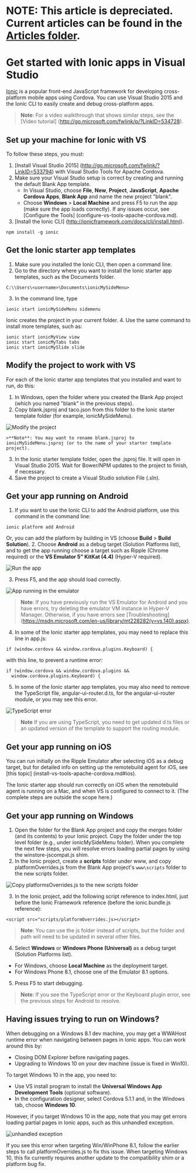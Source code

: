 
<properties pageTitle="Getting started with Ionic apps in Visual Studio"
  description="This is an article on ionic tutorial"
  services=""
  documentationCenter=""
  authors="mikejo5000" />


# **NOTE:** This article is depreciated. Current articles can be found in the [Articles folder](/articles/).

# Get started with Ionic apps in Visual Studio
[Ionic](http://www.ionicframework.com) is a popular front-end JavaScript framework for developing cross-platform mobile apps using Cordova. You can use Visual Studio 2015 and the Ionic CLI to easily create and debug cross-platform apps.

>**Note**: For a video walkthrough that shows similar steps, see the [Video tutorial] (http://go.microsoft.com/fwlink/p/?LinkID=534728).

## Set up your machine for Ionic with VS <a name="getStarted"></a>

To follow these steps, you must:

1. [Install Visual Studio 2015] (http://go.microsoft.com/fwlink/?LinkID=533794) with Visual Studio Tools for Apache Cordova.
2. Make sure your Visual Studio setup is correct by creating and running the default Blank App template.
    * In Visual Studio, choose **File**, **New**, **Project**, **JavaScript**, **Apache Cordova Apps**, **Blank App** and name the new project "blank".
    * Choose **Windows** > **Local Machine** and press F5 to run the app (make sure the app loads correctly). If any issues occur, see [Configure the Tools] (configure-vs-tools-apache-cordova.md).  
3. [Install the Ionic CLI] (http://ionicframework.com/docs/cli/install.html).

  ~~~~~~~~~~~~~~~~~~~~~~~~~~~~
  npm install -g ionic
  ~~~~~~~~~~~~~~~~~~~~~~~~~~~~

## Get the Ionic starter app templates <a name="getTemplates"></a>

1. Make sure you installed the Ionic CLI, then open a command line.
2. Go to the directory where you want to install the Ionic starter app templates, such as the Documents folder.

  ~~~~~~~~~~~~~~~~~~~~~~~~~~~~
  C:\\Users\<username>\Documents\ionicMySideMenu>
  ~~~~~~~~~~~~~~~~~~~~~~~~~~~~

3. In the command line, type

  ~~~~~~~~~~~~~~~~~~~~~~~~~~~~
  ionic start ionicMySideMenu sidemenu
  ~~~~~~~~~~~~~~~~~~~~~~~~~~~~

  Ionic creates the project in your current folder.
4. Use the same command to install more templates, such as:

  ~~~~~~~~~~~~~~~~~~~~~~~~~~~~
  ionic start ionicMyView view
  ionic start ionicMyTabs tabs
  ionic start ionicMySlide slide
  ~~~~~~~~~~~~~~~~~~~~~~~~~~~~

## Modify the project to work with VS <a name="configTemplates"></a>

For each of the Ionic starter app templates that you installed and want to run, do this:

1. In Windows, open the folder where you created the Blank App project (which you named "blank" in the previous steps).
2. Copy blank.jsproj and taco.json from this folder to the Ionic starter template folder (for example, ionicMySideMenu).

  ![Modify the project](media/tutorial-ionic/ionic-folder-structure.png)

    >**Note**: You may want to rename blank.jsproj to ionicMySideMenu.jsproj (or to the name of your starter template project).

3. In the Ionic starter template folder, open the .jsproj file. It will open in Visual Studio 2015.
  Wait for Bower/NPM updates to the project to finish, if necessary.
4. Save the project to create a Visual Studio solution File (.sln).

## Get your app running on Android <a name="configAndroid"></a>

1. If you want to use the Ionic CLI to add the Android platform, use this command in the command line:

  ~~~~~~~~~~~~~~~~~~~~~~~~~~~~
  ionic platform add Android
  ~~~~~~~~~~~~~~~~~~~~~~~~~~~~

  Or, you can add the platform by building in VS (choose **Build** > **Build Solution**).
2. Choose **Android** as a debug target (Solution Platforms list), and to get the app running choose a target such as Ripple (Chrome required) or the **VS Emulator 5" KitKat (4.4)** (Hyper-V required).

  ![Run the app](media/tutorial-ionic/ionic-f5.png)

3. Press F5, and the app should load correctly.

  ![App running in the emulator](media/tutorial-ionic/ionic-sidemenu.png)

  >**Note**: If you have previously run the VS Emulator for Android and you have errors, try deleting the emulator VM instance in Hyper-V Manager. Otherwise, if you have errors see [Troubleshooting] (https://msdn.microsoft.com/en-us/library/mt228282(v=vs.140).aspx).

4. In some of the Ionic starter app templates, you may need to replace this line in app.js:

  ~~~~~~~~~~~~~~~~~~~~~~~~~~~~
  if (window.cordova && window.cordova.plugins.Keyboard) {
  ~~~~~~~~~~~~~~~~~~~~~~~~~~~~

  with this line, to prevent a runtime error:

  ~~~~~~~~~~~~~~~~~~~~~~~~~~~~
  if (window.cordova && window.cordova.plugins &&
    window.cordova.plugins.Keyboard) {
  ~~~~~~~~~~~~~~~~~~~~~~~~~~~~

5. In some of the Ionic starter app templates, you may also need to remove the TypeScript file, angular-ui-router.d.ts, for the angular-ui-router module, or you may see this error.

![TypeScript error](media/tutorial-ionic/ionic-typescript-errors.png)

  > **Note** If you are using TypeScript, you need to get updated d.ts files or an updated version of the template to support the routing module.

## Get your app running on iOS <a name="configiOS"></a>

  You can run initially on the Ripple Emulator after selecting iOS as a debug target, but for detailed info on setting up the remotebuild agent for iOS, see [this topic] (install-vs-tools-apache-cordova.md#ios).

  The Ionic starter app should run correctly on iOS when the remotebuild agent is running on a Mac, and when VS is configured to connect to it. (The complete steps are outside the scope here.)

## Get your app running on Windows <a name="configWindows"></a>

1. Open the folder for the Blank App project and copy the merges folder (and its contents) to your Ionic project. Copy the folder under the top level folder (e.g., under ionicMySideMenu folder). When you complete the next few steps, you will resolve errors loading partial pages by using the winstore-jscompat.js shim.
2. In the Ionic project, create a **scripts** folder under www, and copy platformOverrides.js from the Blank App project's `www\scripts` folder to the new scripts folder.

  ![Copy platformsOverrides.js to the new scripts folder](media/tutorial-ionic/ionic-platform-overrides.png)

3. In the Ionic project, add the following script reference to index.html, just before the Ionic Framework reference (before the ionic.bundle.js reference):

  ```
  <script src="scripts/platformOverrides.js></script>
  ```

  >**Note**: You can use the js folder instead of scripts, but the folder and path will need to be updated in several other files.

4. Select **Windows** or **Windows Phone (Universal)** as a debug target (Solution Platforms list).
  * For Windows, choose **Local Machine** as the deployment target.
  * For Windows Phone 8.1, choose one of the Emulator 8.1 options.
5. Press F5 to start debugging.

  > **Note**: If you see the TypeScript error or the Keyboard plugin error, see the previous steps for Android to resolve.

## Having issues trying to run on Windows? <a name="win10tips"></a>

When debugging on a Windows 8.1 dev machine, you may get a WWAHost runtime error when navigating between pages in Ionic apps. You can work around this by:
* Closing DOM Explorer before navigating pages.
* Upgrading to Windows 10 on your dev machine (issue is fixed in Win10).

To target Windows 10 in the app, you need to:
* Use VS install program to install the **Universal Windows App Development Tools** (optional software).
* In the configuration designer, select Cordova 5.1.1 and, in the Windows tab, choose **Windows 10**.

However, if you target Windows 10 in the app, note that you may get errors loading partial pages in Ionic apps, such as this unhandled exception.

![unhandled exception](media/tutorial-ionic/ionic-unhandled-exception.png)

If you see this error when targeting Win/WinPhone 8.1, follow the earlier steps to call platformOverrides.js to fix this issue. When targeting Windows 10, this fix currently requires another update to the compatibility shim or a platform bug fix.
